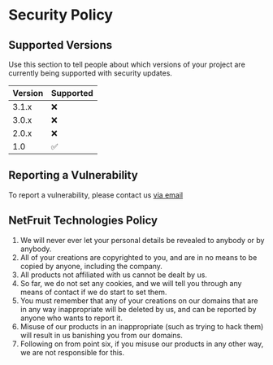 # Security Policy

## Supported Versions

Use this section to tell people about which versions of your project are
currently being supported with security updates.

| Version | Supported          |
| ------- | ------------------ |
| 3.1.x   | :x: |
| 3.0.x   | :x:                |
| 2.0.x   | :x: |
| 1.0   | :white_check_mark:                |

## Reporting a Vulnerability

To report a vulnerability, please contact us [via email](mailto:netfruittechnologies@gmail.com)

## NetFruit Technologies Policy

1. We will never ever let your personal details be revealed to anybody or by anybody.
2. All of your creations are copyrighted to you, and are in no means to be copied by anyone, including the company.
3. All products not affiliated with us cannot be dealt by us.
4. So far, we do not set any cookies, and we will tell you through any means of contact if we do start to set them.
5. You must remember that any of your creations on our domains that are in any way inappropriate will be deleted by us, and can be reported by anyone who wants to report it.
6. Misuse of our products in an inappropriate (such as trying to hack them) will result in us banishing you from our domains.
7. Following on from point six, if you misuse our products in any other way, we are not responsible for this.
